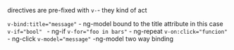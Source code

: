 directives are pre-fixed with `v-`- they kind of act

`v-bind:title="message"` 				- ng-model bound to the title attribute in this case
`v-if="bool" `							- ng-if
`v-for="foo in bars"` 					- ng-repeat
`v-on:click="funcion"`					- ng-click
`v-model="message"`						-ng-model two way binding 

